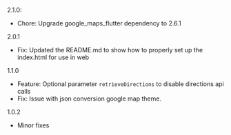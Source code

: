 2.1.0:
 * Chore: Upgrade google_maps_flutter dependency to 2.6.1

2.0.1
 * Fix: Updated the README.md to show how to properly set up the index.html for use in web

1.1.0
 * Feature: Optional parameter `retrieveDirections` to disable directions api calls
 * Fix: Issue with json conversion google map theme.

1.0.2
 
 * Minor fixes